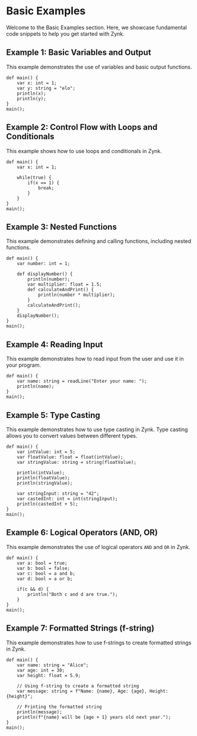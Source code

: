# Basic Examples

Welcome to the Basic Examples section. Here, we showcase fundamental code snippets to help you get started with Zynk. 

## Example 1: Basic Variables and Output

This example demonstrates the use of variables and basic output functions.

    def main() {
        var x: int = 1;
        var y: string = "elo";
        println(x);
        println(y);
    }
    main();

## Example 2: Control Flow with Loops and Conditionals

This example shows how to use loops and conditionals in Zynk.

    def main() {
        var x: int = 1;

        while(true) {
            if(x == 1) {
                break;
            }
        }
    }
    main();

## Example 3: Nested Functions

This example demonstrates defining and calling functions, including nested functions.

    def main() {
        var number: int = 1;

        def displayNumber() {
            println(number);
            var multiplier: float = 1.5;
            def calculateAndPrint() {
                println(number * multiplier);
            }
            calculateAndPrint();
        }
        displayNumber();
    }
    main();

## Example 4: Reading Input

This example demonstrates how to read input from the user and use it in your program.

    def main() {
        var name: string = readLine("Enter your name: ");
        println(name);
    }
    main();

## Example 5: Type Casting

This example demonstrates how to use type casting in Zynk. Type casting allows you to convert values between different types.

    def main() {
        var intValue: int = 5;
        var floatValue: float = float(intValue);
        var stringValue: string = string(floatValue);
        
        println(intValue);
        println(floatValue);
        println(stringValue);
        
        var stringInput: string = "42";
        var castedInt: int = int(stringInput);
        println(castedInt + 5);
    }
    main();

## Example 6: Logical Operators (AND, OR)

This example demonstrates the use of logical operators `AND` and `OR` in Zynk.


    def main() {
        var a: bool = true;
        var b: bool = false;
        var c: bool = a and b;
        var d: bool = a or b;

        if(c && d) {
            println("Both c and d are true.");
        }
    }
    main();

## Example 7: Formatted Strings (f-string)

This example demonstrates how to use f-strings to create formatted strings in Zynk.

    def main() {
        var name: string = "Alice";
        var age: int = 30;
        var height: float = 5.9;

        // Using f-string to create a formatted string
        var message: string = f"Name: {name}, Age: {age}, Height: {height}";

        // Printing the formatted string
        println(message);
        println(f"{name} will be {age + 1} years old next year.");
    }
    main();